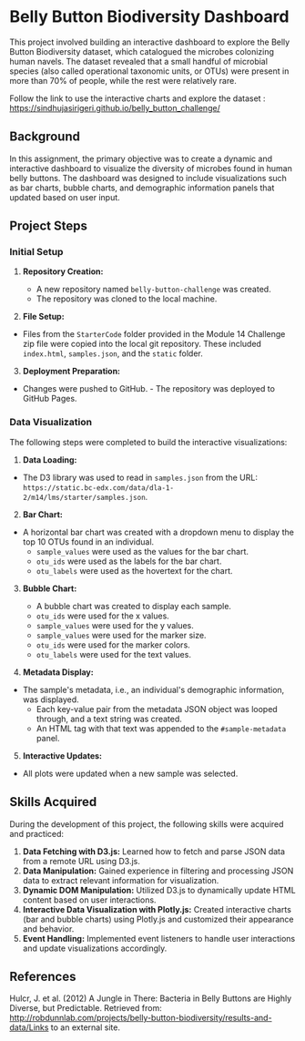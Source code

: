 # Belly Button Biodiversity Dashboard
This project involved building an interactive dashboard to explore the Belly Button Biodiversity dataset, which catalogued the microbes colonizing human navels. The dataset revealed that a small handful of microbial species (also called operational taxonomic units, or OTUs) were present in more than 70% of people, while the rest were relatively rare.

Follow the link to use the interactive charts and explore the dataset : https://sindhujasirigeri.github.io/belly_button_challenge/

## Background

In this assignment, the primary objective was to create a dynamic and interactive dashboard to visualize the diversity of microbes found in human belly buttons. The dashboard was designed to include visualizations such as bar charts, bubble charts, and demographic information panels that updated based on user input.

## Project Steps

### Initial Setup
1.  **Repository Creation:**
    -   A new repository named `belly-button-challenge` was created.
    -   The repository was cloned to the local machine.

2.  **File Setup:**
   -   Files from the `StarterCode` folder provided in the Module 14 Challenge zip file were copied into the local git repository. These included `index.html`, `samples.json`, and the `static` folder.

3.  **Deployment Preparation:**
   -   Changes were pushed to GitHub.
    -   The repository was deployed to GitHub Pages.

### Data Visualization
The following steps were completed to build the interactive visualizations:

1.  **Data Loading:**
 -   The D3 library was used to read in `samples.json` from the URL: `https://static.bc-edx.com/data/dla-1-2/m14/lms/starter/samples.json`.

2.  **Bar Chart:**
-   A horizontal bar chart was created with a dropdown menu to display the top 10 OTUs found in an individual.
    -   `sample_values` were used as the values for the bar chart.
    -   `otu_ids` were used as the labels for the bar chart.
    -   `otu_labels` were used as the hovertext for the chart.

3.  **Bubble Chart:**
    -   A bubble chart was created to display each sample.
    -   `otu_ids` were used for the x values.
    -   `sample_values` were used for the y values.
    -   `sample_values` were used for the marker size.
    -   `otu_ids` were used for the marker colors.
    -   `otu_labels` were used for the text values.

4.  **Metadata Display:**
-   The sample's metadata, i.e., an individual's demographic information, was displayed.
    -   Each key-value pair from the metadata JSON object was looped through, and a text string was created.
    -   An HTML tag with that text was appended to the `#sample-metadata` panel.

5.  **Interactive Updates:**
-   All plots were updated when a new sample was selected.

## Skills Acquired
During the development of this project, the following skills were acquired and practiced:

1.  **Data Fetching with D3.js:** Learned how to fetch and parse JSON data from a remote URL using D3.js.
2.  **Data Manipulation:** Gained experience in filtering and processing JSON data to extract relevant information for visualization.
3.  **Dynamic DOM Manipulation:** Utilized D3.js to dynamically update HTML content based on user interactions.
4.  **Interactive Data Visualization with Plotly.js:** Created interactive charts (bar and bubble charts) using Plotly.js and customized their appearance and behavior.
5.  **Event Handling:** Implemented event listeners to handle user interactions and update visualizations accordingly.


## References
Hulcr, J. et al. (2012) A Jungle in There: Bacteria in Belly Buttons are Highly Diverse, but Predictable. Retrieved from: http://robdunnlab.com/projects/belly-button-biodiversity/results-and-data/Links to an external site.
